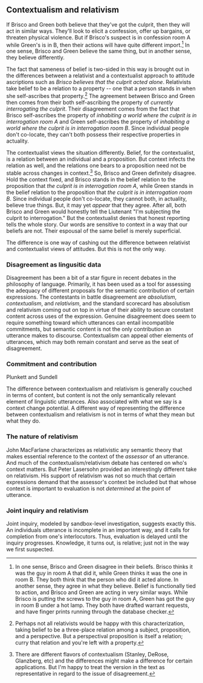 ## Contextualism and relativism

If Brisco and Green both believe that they've got the culprit, then they will act in similar ways. They'll look to elicit a confession, offer up bargains, or threaten physical violence. But if Brisco's suspect is in confession room A while Green's is in B, then their actions will have quite different import.[^brisco] In one sense, Brisco and Green believe the same thing, but in another sense, they believe differently.

The fact that sameness of belief is two-sided in this way is brought out in the differences between a relativist and a contextualist approach to attitude ascriptions such as *Brisco believes that the culprit acted alone*. Relativists take belief to be a relation to a property -- one that a person stands in when she self-ascribes that property.[^centeredworlds] The agreement between Brisco and Green then comes from their both self-ascribing the property of *currently interrogating the culprit*. Their disagreement comes from the fact that Brisco self-ascribes the property of *inhabiting a world where the culprit is in interrogation room A* and Green self-ascribes the property of *inhabiting a world where the culprit is in interrogation room B*. Since individual people don't co-locate, they can't both possess their respective properties in actuality.

The contextualist views the situation differently. Belief, for the contextualist, is a relation between an individual and a proposition. But context infects the relation as well, and the relations one bears to a proposition need not be stable across changes in context.[^contextualistflavor] So, Brisco and Green definitely disagree.  Hold the context fixed, and Brisco stands in the belief relation to the proposition that *the culprit is in interrogation room A*, while Green stands in the belief relation to the proposition that *the culprit is in interrogation room B*. Since individual people don't co-locate, they cannot both, in actuality, believe true things. But, it may yet *appear* that they agree. After all, both Brisco and Green would honestly tell the Liutenant "I'm subjecting the culprit to interrogation." But the contextualist denies that honest reporting tells the whole story. Our words are sensitive to context in a way that our beliefs are not. Their espousal of the same belief is merely superficial.

The difference is one way of cashing out the difference between relativist and contextualist views of attitudes. But this is not the only way.

### Disagreement as lingusitic data

Disagreement has been a bit of a star figure in recent debates in the philosophy of language. Primarily, it has been used as a tool for assessing the adequacy of different proposals for the semantic contribution of certain expressions. The contestants in battle disagreement are *absolutism*, *contextualism*, and *relativism*, and the standard scorecard has absolutism and relativism coming out on top in virtue of their ability to secure constant content across uses of the expression. Genuine disagreement does seem to require something toward which utterances can entail incompatible commitments, but semantic content is not the only contribution an utterance makes to discourse. Contextualism can appeal other elements of utterances, which may both remain constant and serve as the seat of disagreement.

### Commitment and contribution

Plunkett and Sundell

The difference between contextualism and relativism is generally couched in terms of content, but content is not the only semantically relevant element of linguistic utterances. Also associated with what we say is a context change potential. A different way of representing the difference between contextualism and relativism is not in terms of what they mean but what they do.

### The nature of relativism

John MacFarlane characterizes as relativistic any semantic theory that makes essential reference to the context of the <em>assessor</em> of an utterance. And much of the contextualism/relativism debate has centered on who's context matters. But Peter Lasersohn provided an interestingly different take on relativism. His support of relativism was not so much that certain expressions demand that the assessor's context be included but that whose context is important to evaluation is not <em>determined</em> at the point of utterance.

### Joint inquiry and relativism

Joint inquiry, modeled by sandbox-level investigation, suggests exactly this. An individuals utterance is incomplete in an important way, and it calls for completion from one's interlocutors. Thus, evaluation is delayed until the inquiry progresses.  Knowledge, it turns out, is relative; just not in the way we first suspected.

[^brisco]:
    In one sense, Brisco and Green disagree in their beliefs. Brisco thinks it was the guy in room A that did it, while Green thinks it was the one in room B. They both think that the person who did it acted alone. In another sense, they agree in what they believe.  Belief is functionally tied to action, and Brisco and Green are acting in very similar ways. While Brisco is putting the screws to the guy in room A, Green has got the guy in room B under a hot lamp. They both have drafted warrant requests, and have finger prints running through the database checker.

[^centeredworlds]:
    Perhaps not all relativists would be happy with this characterization, taking belief to be a three-place relation among a subject, proposition, and a perspective. But a perspectival proposition is itself a relation; curry that relation and you're left with a property.

[^contextualistflavor]:
    There are different flavors of contextualism (Stanley, DeRose, Glanzberg, etc) and the differences might make a difference for certain applications. But I'm happy to treat the version in the text as representative in regard to the issue of disagreement.
